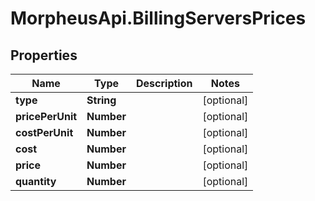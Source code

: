 # MorpheusApi.BillingServersPrices

## Properties

Name | Type | Description | Notes
------------ | ------------- | ------------- | -------------
**type** | **String** |  | [optional] 
**pricePerUnit** | **Number** |  | [optional] 
**costPerUnit** | **Number** |  | [optional] 
**cost** | **Number** |  | [optional] 
**price** | **Number** |  | [optional] 
**quantity** | **Number** |  | [optional] 


